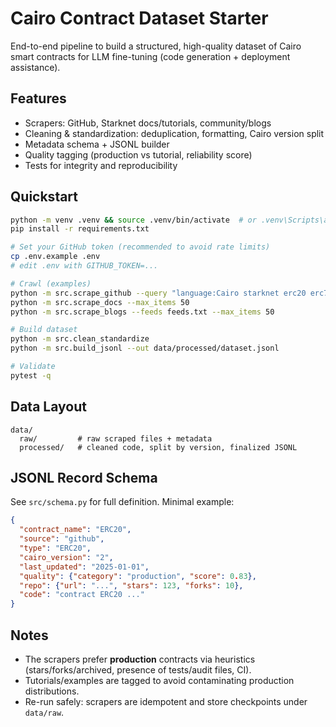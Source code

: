 # Cairo Contract Dataset Starter

End-to-end pipeline to build a structured, high-quality dataset of Cairo smart contracts for LLM fine-tuning (code generation + deployment assistance).

## Features
- Scrapers: GitHub, Starknet docs/tutorials, community/blogs
- Cleaning & standardization: deduplication, formatting, Cairo version split
- Metadata schema + JSONL builder
- Quality tagging (production vs tutorial, reliability score)
- Tests for integrity and reproducibility

## Quickstart
```bash
python -m venv .venv && source .venv/bin/activate  # or .venv\Scripts\activate on Windows
pip install -r requirements.txt

# Set your GitHub token (recommended to avoid rate limits)
cp .env.example .env
# edit .env with GITHUB_TOKEN=...

# Crawl (examples)
python -m src.scrape_github --query "language:Cairo starknet erc20 erc721" --max_repos 50
python -m src.scrape_docs --max_items 50
python -m src.scrape_blogs --feeds feeds.txt --max_items 50

# Build dataset
python -m src.clean_standardize
python -m src.build_jsonl --out data/processed/dataset.jsonl

# Validate
pytest -q
```

## Data Layout
```
data/
  raw/         # raw scraped files + metadata
  processed/   # cleaned code, split by version, finalized JSONL
```

## JSONL Record Schema
See `src/schema.py` for full definition. Minimal example:
```json
{
  "contract_name": "ERC20",
  "source": "github",
  "type": "ERC20",
  "cairo_version": "2",
  "last_updated": "2025-01-01",
  "quality": {"category": "production", "score": 0.83},
  "repo": {"url": "...", "stars": 123, "forks": 10},
  "code": "contract ERC20 ..."
}
```

## Notes
- The scrapers prefer **production** contracts via heuristics (stars/forks/archived, presence of tests/audit files, CI).
- Tutorials/examples are tagged to avoid contaminating production distributions.
- Re-run safely: scrapers are idempotent and store checkpoints under `data/raw`.
